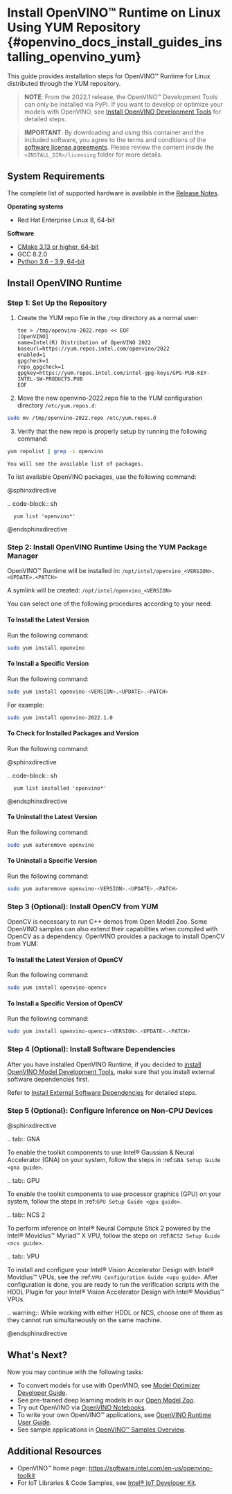 # Install OpenVINO™ Runtime on Linux Using YUM Repository {#openvino_docs_install_guides_installing_openvino_yum}

This guide provides installation steps for OpenVINO™ Runtime for Linux distributed through the YUM repository.

> **NOTE**: From the 2022.1 release, the OpenVINO™ Development Tools can only be installed via PyPI. If you want to develop or optimize your models with OpenVINO, see [Install OpenVINO Development Tools](installing-model-dev-tools.md) for detailed steps.

> **IMPORTANT**: By downloading and using this container and the included software, you agree to the terms and conditions of the [software license agreements](https://software.intel.com/content/dam/develop/external/us/en/documents/intel-openvino-license-agreements.pdf). Please review the content inside the `<INSTALL_DIR>/licensing` folder for more details.

## System Requirements

The complete list of supported hardware is available in the [Release Notes](https://software.intel.com/content/www/us/en/develop/articles/openvino-relnotes.html).

**Operating systems**

- Red Hat Enterprise Linux 8, 64-bit

**Software**

- [CMake 3.13 or higher, 64-bit](https://cmake.org/download/)
- GCC 8.2.0
- [Python 3.6 - 3.9, 64-bit](https://www.python.org/downloads/windows/)

## Install OpenVINO Runtime

### Step 1: Set Up the Repository

1. Create the YUM repo file in the `/tmp` directory as a normal user:
   ```
   tee > /tmp/openvino-2022.repo << EOF
   [OpenVINO]
   name=Intel(R) Distribution of OpenVINO 2022
   baseurl=https://yum.repos.intel.com/openvino/2022
   enabled=1
   gpgcheck=1
   repo_gpgcheck=1
   gpgkey=https://yum.repos.intel.com/intel-gpg-keys/GPG-PUB-KEY-INTEL-SW-PRODUCTS.PUB
   EOF
   ```
2.	Move the new openvino-2022.repo file to the YUM configuration directory `/etc/yum.repos.d`:
   ```sh
   sudo mv /tmp/openvino-2022.repo /etc/yum.repos.d
   ```
3.	Verify that the new repo is properly setup by running the following command:
   ```sh
   yum repolist | grep -i openvino
   ```
    You will see the available list of packages.


To list available OpenVINO packages, use the following command:

@sphinxdirective

   .. code-block:: sh

      yum list 'openvino*'

@endsphinxdirective

### Step 2: Install OpenVINO Runtime Using the YUM Package Manager

OpenVINO™ Runtime will be installed in: `/opt/intel/openvino_<VERSION>.<UPDATE>.<PATCH>`

A symlink will be created: `/opt/intel/openvino_<VERSION>`

You can select one of the following procedures according to your need:

#### To Install the Latest Version

Run the following command:
```sh
sudo yum install openvino
```

#### To Install a Specific Version

Run the following command:
```sh
sudo yum install openvino-<VERSION>.<UPDATE>.<PATCH>
```

For example:
```sh
sudo yum install openvino-2022.1.0
```

#### To Check for Installed Packages and Version

Run the following command:

@sphinxdirective

   .. code-block:: sh

      yum list installed 'openvino*'

@endsphinxdirective

#### To Uninstall the Latest Version

Run the following command:
```sh
sudo yum autoremove openvino
```

#### To Uninstall a Specific Version

Run the following command:
```sh
sudo yum autoremove openvino-<VERSION>.<UPDATE>.<PATCH>
```

### Step 3 (Optional): Install OpenCV from YUM

OpenCV is necessary to run C++ demos from Open Model Zoo. Some OpenVINO samples can also extend their capabilities when compiled with OpenCV as a dependency. OpenVINO provides a package to install OpenCV from YUM:

#### To Install the Latest Version of OpenCV

Run the following command:
```sh
sudo yum install openvino-opencv
```

#### To Install a Specific Version of OpenCV

Run the following command:
```sh
sudo yum install openvino-opencv-<VERSION>.<UPDATE>.<PATCH>
```

### Step 4 (Optional): Install Software Dependencies

After you have installed OpenVINO Runtime, if you decided to [install OpenVINO Model Development Tools](installing-model-dev-tools.md), make sure that you install external software dependencies first.

Refer to <a href="openvino_docs_install_guides_installing_openvino_linux.html#install-external-dependencies">Install External Software Dependencies</a> for detailed steps.

### Step 5 (Optional): Configure Inference on Non-CPU Devices

@sphinxdirective

.. tab:: GNA

   To enable the toolkit components to use Intel® Gaussian & Neural Accelerator (GNA) on your system, follow the steps in :ref:`GNA Setup Guide <gna guide>`.

.. tab:: GPU

   To enable the toolkit components to use processor graphics (GPU) on your system, follow the steps in :ref:`GPU Setup Guide <gpu guide>`.

.. tab:: NCS 2

   To perform inference on Intel® Neural Compute Stick 2 powered by the Intel® Movidius™ Myriad™ X VPU, follow the steps on :ref:`NCS2 Setup Guide <ncs guide>`.
   <!--For more details, see the `Get Started page for Intel® Neural Compute Stick 2 <https://software.intel.com/en-us/neural-compute-stick/get-started>`.-->

.. tab:: VPU

   To install and configure your Intel® Vision Accelerator Design with Intel® Movidius™ VPUs, see the :ref:`VPU Configuration Guide <vpu guide>`.
   After configuration is done, you are ready to run the verification scripts with the HDDL Plugin for your Intel® Vision Accelerator Design with Intel® Movidius™ VPUs.

   .. warning::
      While working with either HDDL or NCS, choose one of them as they cannot run simultaneously on the same machine.

@endsphinxdirective


## What's Next?

Now you may continue with the following tasks:

* To convert models for use with OpenVINO, see [Model Optimizer Developer Guide](../MO_DG/Deep_Learning_Model_Optimizer_DevGuide.md).
* See pre-trained deep learning models in our [Open Model Zoo](../model_zoo.md).
* Try out OpenVINO via [OpenVINO Notebooks](https://docs.openvino.ai/2022.1/notebooks/notebooks.html).
* To write your own OpenVINO™ applications, see [OpenVINO Runtime User Guide](../OV_Runtime_UG/openvino_intro.md).
* See sample applications in [OpenVINO™ Samples Overview](../OV_Runtime_UG/Samples_Overview.md).

## Additional Resources

- OpenVINO™ home page: <https://software.intel.com/en-us/openvino-toolkit>
- For IoT Libraries & Code Samples, see [Intel® IoT Developer Kit](https://github.com/intel-iot-devkit).
